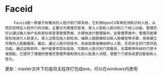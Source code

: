 # Faceid
        Faceid是一款基于树莓派的人脸识别门禁系统，它利用OpenCV库来检测和识别人脸，从而实现特定人脸开门的功能。主要分为管理员登录、录入人脸和人脸识别三个核心功能。管理员可以通过输入用户名和密码来登录管理界面，方便地进行管理操作。在管理界面中，管理员能够轻松地进行人脸录入。录入过程包括人脸检测、捕获人脸图像和训练人脸模型等步骤，用来建立可靠的人脸数据库。最后，通过人脸识别技术，系统能够准确地辨认人脸，实现安全的门禁开启功能。通过这款软件，用户能够享受到高效、可靠的人脸识别门禁服务，无需携带传统的门禁卡或钥匙。它提供了便捷的管理员管理界面和简化的人脸录入流程，使整个门禁系统更加智能和人性化。 
  
  更新：master文件下的是将主程序打包成exe，可以在windows内使用
